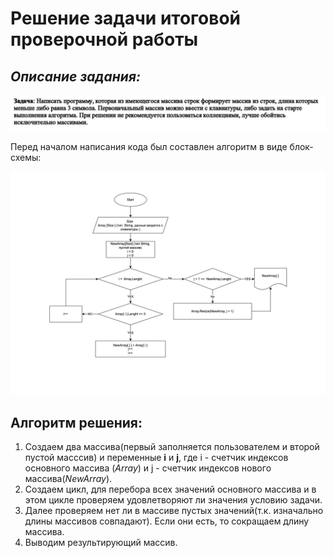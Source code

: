 # Решение задачи итоговой проверочной работы
## *Описание задания:*
![photo](Задача.jpeg)

Перед началом написания кода был составлен алгоритм в виде блок-схемы:

![photo](БлокСхемаРешения.jpeg)

## Алгоритм решения:

1. Создаем два массива(первый заполняется пользователем и второй пустой масссив) и переменные __i__ и __j__, где i - счетчик индексов основного массива (*Array*) и j - счетчик индексов нового массива(*NewArray*).
2. Создаем цикл, для перебора всех значений основного массива и в этом цикле проверяем удовлетворяют ли значения условию задачи.
3. Далее проверяем нет ли в массиве пустых значений(т.к. изначально длины массивов совпадают). Если они есть, то сокращаем длину массива.
4. Выводим результирующий массив.
